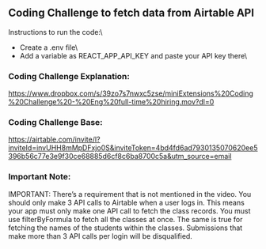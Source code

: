 ## Coding Challenge to fetch data from Airtable API

Instructions to run the code:\
* Create a .env file\
* Add a variable as REACT_APP_API_KEY and paste your API key there\


### Coding Challenge Explanation:
https://www.dropbox.com/s/39zo7s7nwxc5zse/miniExtensions%20Coding%20Challenge%20-%20Eng%20full-time%20hiring.mov?dl=0

### Coding Challenge Base:
https://airtable.com/invite/l?inviteId=invUHH8mMpDFxjo0S&inviteToken=4bd4fd6ad7930135070620ee5396b56c77e3e9f30ce68885d6cf8c6ba8700c5a&utm_source=email

### Important Note:
IMPORTANT: There’s a requirement that is not mentioned in the video. You should only make 3 API calls to Airtable when a user logs in. This means your app must only make one API call to fetch the class records. You must use filterByFormula to fetch all the classes at once. The same is true for fetching the names of the students within the classes. Submissions that make more than 3 API calls per login will be disqualified.